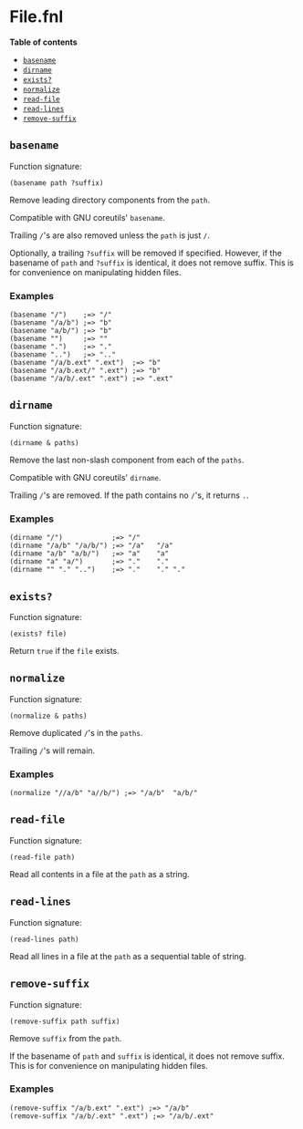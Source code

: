 # File.fnl

**Table of contents**

- [`basename`](#basename)
- [`dirname`](#dirname)
- [`exists?`](#exists)
- [`normalize`](#normalize)
- [`read-file`](#read-file)
- [`read-lines`](#read-lines)
- [`remove-suffix`](#remove-suffix)

## `basename`
Function signature:

```
(basename path ?suffix)
```

Remove leading directory components from the `path`.

Compatible with GNU coreutils' `basename`.

Trailing `/`'s are also removed unless the `path` is just `/`.

Optionally, a trailing `?suffix` will be removed if specified. 
However, if the basename of `path` and `?suffix` is identical,
it does not remove suffix.
This is for convenience on manipulating hidden files.

### Examples

```fennel
(basename "/")    ;=> "/"
(basename "/a/b") ;=> "b"
(basename "a/b/") ;=> "b"
(basename "")     ;=> ""
(basename ".")    ;=> "."
(basename "..")   ;=> ".."
(basename "/a/b.ext" ".ext")  ;=> "b"
(basename "/a/b.ext/" ".ext") ;=> "b"
(basename "/a/b/.ext" ".ext") ;=> ".ext"
```

## `dirname`
Function signature:

```
(dirname & paths)
```

Remove the last non-slash component from each of the `paths`.

Compatible with GNU coreutils' `dirname`.

Trailing `/`'s are removed. If the path contains no `/`'s, it returns `.`.

### Examples

```fennel
(dirname "/")            ;=> "/"
(dirname "/a/b" "/a/b/") ;=> "/a"	"/a"
(dirname "a/b" "a/b/")   ;=> "a"	"a"
(dirname "a" "a/")       ;=> "."	"."
(dirname "" "." "..")    ;=> "."	"."	"."
```

## `exists?`
Function signature:

```
(exists? file)
```

Return `true` if the `file` exists.

## `normalize`
Function signature:

```
(normalize & paths)
```

Remove duplicated `/`'s in the `paths`.

Trailing `/`'s will remain.

### Examples

```fennel
(normalize "//a/b" "a//b/") ;=> "/a/b"	"a/b/"
```

## `read-file`
Function signature:

```
(read-file path)
```

Read all contents in a file at the `path` as a string.

## `read-lines`
Function signature:

```
(read-lines path)
```

Read all lines in a file at the `path` as a sequential table of string.

## `remove-suffix`
Function signature:

```
(remove-suffix path suffix)
```

Remove `suffix` from the `path`.

If the basename of `path` and `suffix` is identical,
it does not remove suffix.
This is for convenience on manipulating hidden files.

### Examples

```fennel
(remove-suffix "/a/b.ext" ".ext") ;=> "/a/b"
(remove-suffix "/a/b/.ext" ".ext") ;=> "/a/b/.ext"
```


<!-- Generated with Fenneldoc 1.0.1-dev
     https://gitlab.com/andreyorst/fenneldoc -->
